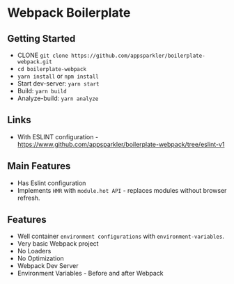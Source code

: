 # Webpack Boilerplate

## Getting Started
- CLONE `git clone https://github.com/appsparkler/boilerplate-webpack.git`
- `cd boilerplate-webpack`
- `yarn install` or `npm install`
- Start dev-server: `yarn start`
- Build: `yarn build`
- Analyze-build: `yarn analyze`

## Links
- With ESLINT configuration - https://www.github.com/appsparkler/boilerplate-webpack/tree/eslint-v1

## Main Features
- Has Eslint configuration
- Implements `HMR` with `module.hot API` - replaces modules without browser refresh.

## Features
- Well container `environment configurations` with `environment-variables`.
- Very basic Webpack project
- No Loaders
- No Optimization
- Webpack Dev Server
- Environment Variables - Before and after Webpack
